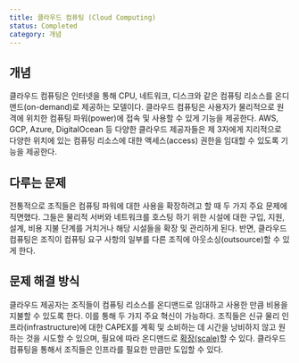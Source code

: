 ```yaml
---
title: 클라우드 컴퓨팅 (Cloud Computing)
status: Completed
category: 개념
---
```


## 개념
클라우드 컴퓨팅은 인터넷을 통해 CPU, 네트워크, 디스크와 같은 컴퓨팅 리소스를 온디맨드(on-demand)로 제공하는 모델이다. 클라우드 컴퓨팅은 사용자가 물리적으로 원격에 위치한 컴퓨팅 파워(power)에 접속 및 사용할 수 있게 기능을 제공한다. AWS, GCP, Azure, DigitalOcean 등 다양한 클라우드 제공자들은 제 3자에게 지리적으로 다양한 위치에 있는 컴퓨팅 리소스에 대한 액세스(access) 권한을 임대할 수 있도록 기능을 제공한다.

## 다루는 문제
전통적으로 조직들은 컴퓨팅 파워에 대한 사용을 확장하려고 할 때 두 가지 주요 문제에 직면했다. 그들은 물리적 서버와 네트워크를 호스팅 하기 위한 시설에 대한 구입, 지원, 설계, 비용 지불 단계를 거치거나 해당 시설들을 확장 및 관리하게 된다. 반면, 클라우드 컴퓨팅은 조직이 컴퓨팅 요구 사항의 일부를 다른 조직에 아웃소싱(outsource)할 수 있게 한다.

## 문제 해결 방식
클라우드 제공자는 조직들이 컴퓨팅 리소스를 온디맨드로 임대하고 사용한 만큼 비용을 지불할 수 있도록 한다. 이를 통해 두 가지 주요 혁신이 가능하다. 조직들은 신규 물리 인프라(infrastructure)에 대한 CAPEX를 계획 및 소비하는 데 시간을 낭비하지 않고 원하는 것을 시도할 수 있으며, 필요에 따라 온디맨드로 [확장(scale)](/scalability/)할 수 있다. 클라우드 컴퓨팅을 통해서 조직들은 인프라를 필요한 만큼만 도입할 수 있다.



